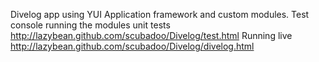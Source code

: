 Divelog app using YUI Application framework and custom modules.
Test console running the modules unit tests http://lazybean.github.com/scubadoo/Divelog/test.html
Running live http://lazybean.github.com/scubadoo/Divelog/divelog.html
